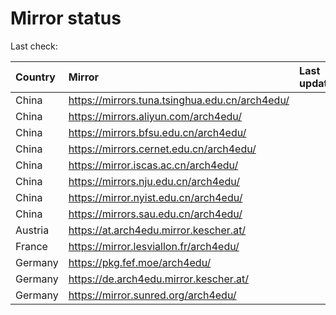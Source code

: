 <script src="./time.js"></script>
# Mirror status
Last check: <script type="text/javascript">localize(1711408772.184411);</script>

|Country|Mirror|Last update|
|:------|:-----|:----------|
|China|https://mirrors.tuna.tsinghua.edu.cn/arch4edu/|<script type="text/javascript">localize(1711391387);</script>|
|China|https://mirrors.aliyun.com/arch4edu/|<script type="text/javascript">localize(1711391576);</script>|
|China|https://mirrors.bfsu.edu.cn/arch4edu/|<script type="text/javascript">localize(1711391576);</script>|
|China|https://mirrors.cernet.edu.cn/arch4edu/|<script type="text/javascript">localize(1711391576);</script>|
|China|https://mirror.iscas.ac.cn/arch4edu/|<script type="text/javascript">localize(1711391387);</script>|
|China|https://mirrors.nju.edu.cn/arch4edu/|<script type="text/javascript">localize(1711305077);</script>|
|China|https://mirror.nyist.edu.cn/arch4edu/|<script type="text/javascript">localize(1711391576);</script>|
|China|https://mirrors.sau.edu.cn/arch4edu/|<script type="text/javascript">localize(1711391576);</script>|
|Austria|https://at.arch4edu.mirror.kescher.at/|<script type="text/javascript">localize(1711391576);</script>|
|France|https://mirror.lesviallon.fr/arch4edu/|<script type="text/javascript">localize(1711348324);</script>|
|Germany|https://pkg.fef.moe/arch4edu/|<script type="text/javascript">localize(1711391576);</script>|
|Germany|https://de.arch4edu.mirror.kescher.at/|<script type="text/javascript">localize(1711391576);</script>|
|Germany|https://mirror.sunred.org/arch4edu/|<script type="text/javascript">localize(1711391576);</script>|

<script src="./tablefilter/tablefilter.js"></script>
<script src="./table.js"></script>